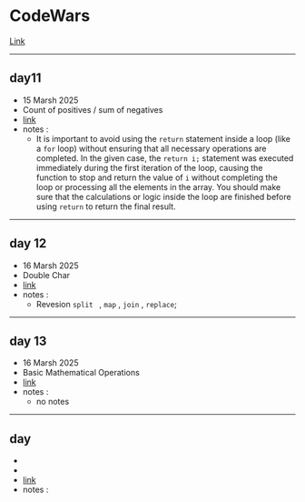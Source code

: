 # CodeWars
[Link ](https://www.codewars.com/kata/576bb71bbbcf0951d5000044)

---

## day11 
* 15 Marsh 2025
*  Count of positives / sum of negatives
*  [link](https://www.codewars.com/kata/576bb71bbbcf0951d5000044)
* notes : 
    * It is important to avoid using the `return` statement inside a loop (like a `for` loop) without ensuring that all necessary operations are completed. In the given case, the `return i;` statement was executed immediately during the first iteration of the loop, causing the function to stop and return the value of `i` without completing the loop or processing all the elements in the array. You should make sure that the calculations or logic inside the loop are finished before using `return` to return the final result.


---

## day 12
* 16 Marsh 2025
*  Double Char
*  [link](https://www.codewars.com/kata/56b1f01c247c01db92000076)
* notes : 
    * Revesion `split ` , `map` , `join` , `replace`;

---


## day 13
* 16 Marsh 2025
*  Basic Mathematical Operations
*  [link](https://www.codewars.com/kata/57356c55867b9b7a60000bd7/javascript)
* notes : 
    * no notes
---


## day
* 
*  
*  [link]()
* notes : 